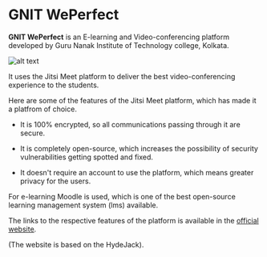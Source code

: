 # GNIT WePerfect

**GNIT WePerfect** is an E-learning and Video-conferencing platform developed by Guru Nanak Institute of Technology college, Kolkata.


![alt text](https://i.imgur.com/j8Yll6A.png)


It uses the Jitsi Meet platform to deliver the best video-conferencing experience to the students.
   
Here are some of the features of the Jitsi Meet platform, which has made it a platfrom of choice.

   * It is 100% encrypted, so all communications passing through it are secure.

   * It is completely open-source, which increases the possibility of security vulnerabilities getting spotted and fixed.

   * It doesn't require an account to use the platform, which means greater privacy for the users.


For e-learning Moodle is used, which is one of the best open-source learning management system (lms) available.
 

The links to the respective features of the platform is available in the [official website](https://gnit-weperfect.github.io).


(The website is based on the HydeJack).
